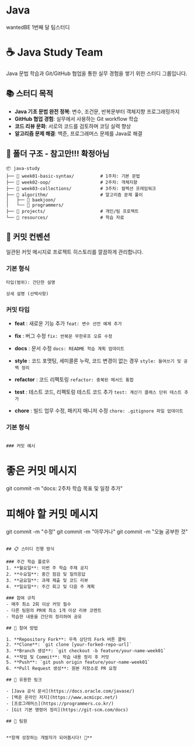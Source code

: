 # Java
wantedBE 1번째 달 팀스터디 

# ☕ Java Study Team

Java 문법 학습과 Git/GitHub 협업을 통한 실무 경험을 쌓기 위한 스터디 그룹입니다.

## 📚 스터디 목적

- **Java 기초 문법 완전 정복**: 변수, 조건문, 반복문부터 객체지향 프로그래밍까지
- **GitHub 협업 경험**: 실무에서 사용하는 Git workflow 학습
- **코드 리뷰 문화**: 서로의 코드를 검토하며 코딩 실력 향상
- **알고리즘 문제 해결**: 백준, 프로그래머스 문제를 Java로 해결

## 📁 폴더 구조 - 참고만!!! 확정아님 

```
📦 java-study
├── 📂 week01-basic-syntax/          # 1주차: 기본 문법
├── 📂 week02-oop/                   # 2주차: 객체지향
├── 📂 week03-collections/           # 3주차: 컬렉션 프레임워크
├── 📂 algorithm/                    # 알고리즘 문제 풀이
│   ├── 📂 baekjoon/
│   └── 📂 programmers/
├── 📂 projects/                     # 개인/팀 프로젝트
└── 📂 resources/                    # 학습 자료
```

## 🤝 커밋 컨벤션

일관된 커밋 메시지로 프로젝트 히스토리를 깔끔하게 관리합니다.

### 기본 형식
```
타입(범위): 간단한 설명

상세 설명 (선택사항)
```


### 커밋 타입

- **feat** : 새로운 기능 추가
  `feat: 변수 선언 예제 추가`

- **fix** : 버그 수정
  `fix: 반복문 무한루프 오류 수정`

- **docs** : 문서 수정
  `docs: README 학습 계획 업데이트`

- **style** : 코드 포맷팅, 세미콜론 누락, 코드 변경이 없는 경우
  `style: 들여쓰기 및 공백 정리`

- **refactor** : 코드 리펙토링
  `refactor: 중복된 메서드 통합`

- **test** : 테스트 코드, 리펙토링 테스트 코드 추가
  `test: 계산기 클래스 단위 테스트 추가`

- **chore** : 빌드 업무 수정, 패키지 매니저 수정
  `chore: .gitignore 파일 업데이트`

### 기본 형식

  ```

### 커밋 예시
```
# 좋은 커밋 메시지
git commit -m "docs: 2주차 학습 목표 및 일정 추가"

# 피해야 할 커밋 메시지  
git commit -m "수정"
git commit -m "아무거나"
git commit -m "오늘 공부한 것"
```

## 📋 스터디 진행 방식

### 주간 학습 플로우
1. **월요일**: 이번 주 학습 주제 공지
2. **수요일**: 중간 점검 및 질의응답
3. **금요일**: 과제 제출 및 코드 리뷰
4. **일요일**: 주간 회고 및 다음 주 계획

### 참여 규칙
- 매주 최소 2회 이상 커밋 필수
- 다른 팀원의 PR에 최소 1개 이상 리뷰 코멘트
- 학습한 내용을 간단히 정리하여 공유

## 🚀 참여 방법

1. **Repository Fork**: 우측 상단의 Fork 버튼 클릭
2. **Clone**: `git clone [your-forked-repo-url]`
3. **Branch 생성**: `git checkout -b feature/your-name-week01`
4. **작업 및 Commit**: 학습 내용 정리 후 커밋
5. **Push**: `git push origin feature/your-name-week01`
6. **Pull Request 생성**: 원본 저장소로 PR 요청

## 🔗 유용한 링크

- [Java 공식 문서](https://docs.oracle.com/javase/)
- [백준 온라인 저지](https://www.acmicpc.net/)
- [프로그래머스](https://programmers.co.kr/)
- [Git 기본 명령어 정리](https://git-scm.com/docs)

## 👥 팀원


**함께 성장하는 개발자가 되어봅시다! 🌱**
